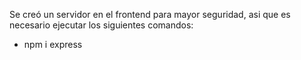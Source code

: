 Se creó un servidor en el frontend para mayor seguridad, asi que es necesario ejecutar los siguientes
comandos:

- npm i express